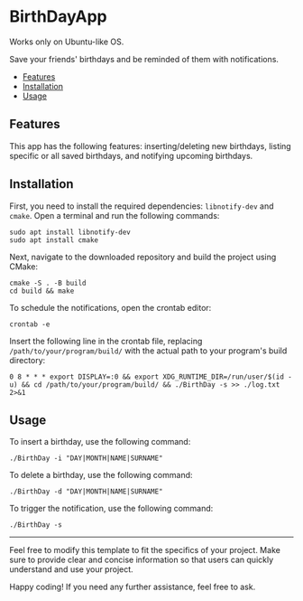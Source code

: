# BirthDayApp

Works only on Ubuntu-like OS.

Save your friends' birthdays and be reminded of them with notifications.

- [Features](#features)
- [Installation](#installation)
- [Usage](#usage)

## Features

This app has the following features: inserting/deleting new birthdays, listing specific or all saved birthdays, and notifying upcoming birthdays.

## Installation

First, you need to install the required dependencies: `libnotify-dev` and `cmake`. Open a terminal and run the following commands:

    sudo apt install libnotify-dev
    sudo apt install cmake

Next, navigate to the downloaded repository and build the project using CMake:

    cmake -S . -B build
    cd build && make

To schedule the notifications, open the crontab editor:

    crontab -e

Insert the following line in the crontab file, replacing `/path/to/your/program/build/` with the actual path to your program's build directory:

    0 8 * * * export DISPLAY=:0 && export XDG_RUNTIME_DIR=/run/user/$(id -u) && cd /path/to/your/program/build/ && ./BirthDay -s >> ./log.txt 2>&1

## Usage

To insert a birthday, use the following command:

    ./BirthDay -i "DAY|MONTH|NAME|SURNAME"

To delete a birthday, use the following command:

    ./BirthDay -d "DAY|MONTH|NAME|SURNAME"

To trigger the notification, use the following command:

    ./BirthDay -s

---

Feel free to modify this template to fit the specifics of your project. Make sure to provide clear and concise information so that users can quickly understand and use your project.

Happy coding! If you need any further assistance, feel free to ask.
